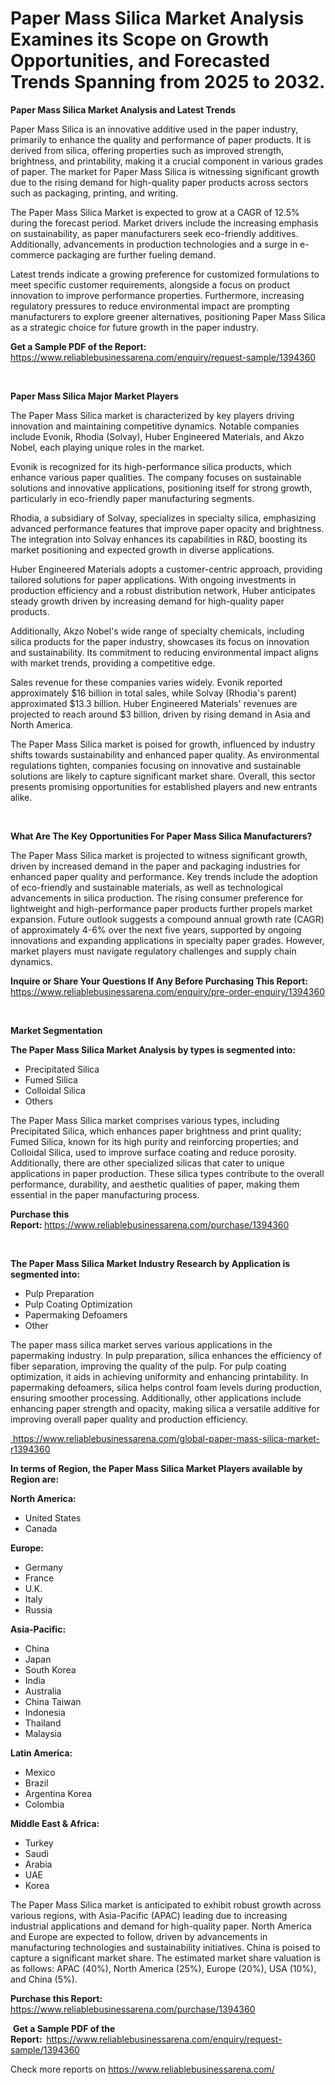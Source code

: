 <p><h1>Paper Mass Silica Market Analysis Examines its Scope on Growth Opportunities, and Forecasted Trends Spanning from 2025 to 2032.</h1></p><p><strong>Paper Mass Silica Market Analysis and Latest Trends</strong></p>
<p><p>Paper Mass Silica is an innovative additive used in the paper industry, primarily to enhance the quality and performance of paper products. It is derived from silica, offering properties such as improved strength, brightness, and printability, making it a crucial component in various grades of paper. The market for Paper Mass Silica is witnessing significant growth due to the rising demand for high-quality paper products across sectors such as packaging, printing, and writing. </p><p>The Paper Mass Silica Market is expected to grow at a CAGR of 12.5% during the forecast period. Market drivers include the increasing emphasis on sustainability, as paper manufacturers seek eco-friendly additives. Additionally, advancements in production technologies and a surge in e-commerce packaging are further fueling demand. </p><p>Latest trends indicate a growing preference for customized formulations to meet specific customer requirements, alongside a focus on product innovation to improve performance properties. Furthermore, increasing regulatory pressures to reduce environmental impact are prompting manufacturers to explore greener alternatives, positioning Paper Mass Silica as a strategic choice for future growth in the paper industry.</p></p>
<p><strong>Get a Sample PDF of the Report:&nbsp;</strong> <a href="https://www.reliablebusinessarena.com/enquiry/request-sample/1394360?utm_campaign=2488&utm_medium=2&utm_source=Github&utm_content=ia&utm_term=22032025&utm_id=paper-mass-silica">https://www.reliablebusinessarena.com/enquiry/request-sample/1394360</a></p>
<p>&nbsp;</p>
<p><strong>Paper Mass Silica Major Market Players</strong></p>
<p><p>The Paper Mass Silica market is characterized by key players driving innovation and maintaining competitive dynamics. Notable companies include Evonik, Rhodia (Solvay), Huber Engineered Materials, and Akzo Nobel, each playing unique roles in the market.</p><p>Evonik is recognized for its high-performance silica products, which enhance various paper qualities. The company focuses on sustainable solutions and innovative applications, positioning itself for strong growth, particularly in eco-friendly paper manufacturing segments.</p><p>Rhodia, a subsidiary of Solvay, specializes in specialty silica, emphasizing advanced performance features that improve paper opacity and brightness. The integration into Solvay enhances its capabilities in R&D, boosting its market positioning and expected growth in diverse applications.</p><p>Huber Engineered Materials adopts a customer-centric approach, providing tailored solutions for paper applications. With ongoing investments in production efficiency and a robust distribution network, Huber anticipates steady growth driven by increasing demand for high-quality paper products.</p><p>Additionally, Akzo Nobel's wide range of specialty chemicals, including silica products for the paper industry, showcases its focus on innovation and sustainability. Its commitment to reducing environmental impact aligns with market trends, providing a competitive edge.</p><p>Sales revenue for these companies varies widely. Evonik reported approximately $16 billion in total sales, while Solvay (Rhodia's parent) approximated $13.3 billion. Huber Engineered Materials' revenues are projected to reach around $3 billion, driven by rising demand in Asia and North America.</p><p>The Paper Mass Silica market is poised for growth, influenced by industry shifts towards sustainability and enhanced paper quality. As environmental regulations tighten, companies focusing on innovative and sustainable solutions are likely to capture significant market share. Overall, this sector presents promising opportunities for established players and new entrants alike.</p></p>
<p>&nbsp;</p>
<p><strong>What Are The Key Opportunities For Paper Mass Silica Manufacturers?</strong></p>
<p><p>The Paper Mass Silica market is projected to witness significant growth, driven by increased demand in the paper and packaging industries for enhanced paper quality and performance. Key trends include the adoption of eco-friendly and sustainable materials, as well as technological advancements in silica production. The rising consumer preference for lightweight and high-performance paper products further propels market expansion. Future outlook suggests a compound annual growth rate (CAGR) of approximately 4-6% over the next five years, supported by ongoing innovations and expanding applications in specialty paper grades. However, market players must navigate regulatory challenges and supply chain dynamics.</p></p>
<p><strong>Inquire or Share Your Questions If Any Before Purchasing This Report:</strong> <a href="https://www.reliablebusinessarena.com/enquiry/pre-order-enquiry/1394360?utm_campaign=2488&utm_medium=2&utm_source=Github&utm_content=ia&utm_term=22032025&utm_id=paper-mass-silica">https://www.reliablebusinessarena.com/enquiry/pre-order-enquiry/1394360</a></p>
<p>&nbsp;</p>
<p><strong>Market Segmentation</strong></p>
<p><strong>The Paper Mass Silica Market Analysis by types is segmented into:</strong></p>
<p><ul><li>Precipitated Silica</li><li>Fumed Silica</li><li>Colloidal Silica</li><li>Others</li></ul></p>
<p><p>The Paper Mass Silica market comprises various types, including Precipitated Silica, which enhances paper brightness and print quality; Fumed Silica, known for its high purity and reinforcing properties; and Colloidal Silica, used to improve surface coating and reduce porosity. Additionally, there are other specialized silicas that cater to unique applications in paper production. These silica types contribute to the overall performance, durability, and aesthetic qualities of paper, making them essential in the paper manufacturing process.</p></p>
<p><strong>Purchase this Report:&nbsp;</strong><a href="https://www.reliablebusinessarena.com/purchase/1394360?utm_campaign=2488&utm_medium=2&utm_source=Github&utm_content=ia&utm_term=22032025&utm_id=paper-mass-silica">https://www.reliablebusinessarena.com/purchase/1394360</a></p>
<p>&nbsp;</p>
<p><strong>The Paper Mass Silica Market Industry Research by Application is segmented into:</strong></p>
<p><ul><li>Pulp Preparation</li><li>Pulp Coating Optimization</li><li>Papermaking Defoamers</li><li>Other</li></ul></p>
<p><p>The paper mass silica market serves various applications in the papermaking industry. In pulp preparation, silica enhances the efficiency of fiber separation, improving the quality of the pulp. For pulp coating optimization, it aids in achieving uniformity and enhancing printability. In papermaking defoamers, silica helps control foam levels during production, ensuring smoother processing. Additionally, other applications include enhancing paper strength and opacity, making silica a versatile additive for improving overall paper quality and production efficiency.</p></p>
<p><a href="https://www.reliablebusinessarena.com/global-paper-mass-silica-market-r1394360?utm_campaign=2488&utm_medium=2&utm_source=Github&utm_content=ia&utm_term=22032025&utm_id=paper-mass-silica">&nbsp;https://www.reliablebusinessarena.com/global-paper-mass-silica-market-r1394360</a></p>
<p><strong>In terms of Region, the Paper Mass Silica Market Players available by Region are:</strong></p>
<p>
    <p> <strong> North America: </strong>
        <ul>
            <li>United States</li>
            <li>Canada</li>
        </ul>
        </p> 
    <p> <strong> Europe: </strong>
        <ul>
            <li>Germany</li>
            <li>France</li>
            <li>U.K.</li>
            <li>Italy</li>
            <li>Russia</li>
        </ul>
        </p> 
    <p> <strong> Asia-Pacific: </strong>
        <ul>
            <li>China</li>
            <li>Japan</li>
            <li>South Korea</li>
            <li>India</li>
            <li>Australia</li>
            <li>China Taiwan</li>
            <li>Indonesia</li>
            <li>Thailand</li>
            <li>Malaysia</li>
        </ul>
        </p> 
    <p> <strong> Latin America: </strong>
        <ul>
            <li>Mexico</li>
            <li>Brazil</li>
            <li>Argentina Korea</li>
            <li>Colombia</li>
        </ul>
        </p> 
    <p> <strong> Middle East & Africa: </strong>
        <ul>
            <li>Turkey</li>
            <li>Saudi</li>
            <li>Arabia</li>
            <li>UAE</li>
            <li>Korea</li>
        </ul>
    </p>
    </p>
<p><p>The Paper Mass Silica market is anticipated to exhibit robust growth across various regions, with Asia-Pacific (APAC) leading due to increasing industrial applications and demand for high-quality paper. North America and Europe are expected to follow, driven by advancements in manufacturing technologies and sustainability initiatives. China is poised to capture a significant market share. The estimated market share valuation is as follows: APAC (40%), North America (25%), Europe (20%), USA (10%), and China (5%).</p></p>
<p><strong>Purchase this Report: </strong><a href="https://www.reliablebusinessarena.com/purchase/1394360?utm_campaign=2488&utm_medium=2&utm_source=Github&utm_content=ia&utm_term=22032025&utm_id=paper-mass-silica">https://www.reliablebusinessarena.com/purchase/1394360</a></p>
<p>&nbsp;<strong>Get a Sample PDF of the Report:&nbsp;&nbsp;</strong><a href="https://www.reliablebusinessarena.com/enquiry/request-sample/1394360?utm_campaign=2488&utm_medium=2&utm_source=Github&utm_content=ia&utm_term=22032025&utm_id=paper-mass-silica">https://www.reliablebusinessarena.com/enquiry/request-sample/1394360</a></p>
<p><strong></strong></p>
<p>Check more reports on <a href="https://www.reliablebusinessarena.com/?utm_campaign=2488&utm_medium=2&utm_source=Github&utm_content=ia&utm_term=22032025&utm_id=paper-mass-silica">https://www.reliablebusinessarena.com/</a></p>